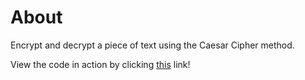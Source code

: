 # About
Encrypt and decrypt a piece of text using the Caesar Cipher method.

View the code in action by clicking [this](https://replit.com/@hewittaj/caesar-cipher) link!
